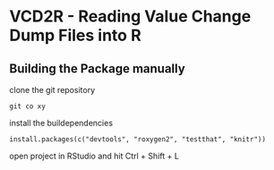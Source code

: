 # VCD2R - Reading Value Change Dump Files into R

## Building the Package manually

clone the git repository

``` git co xy ```

install the buildependencies

```{r}
install.packages(c("devtools", "roxygen2", "testthat", "knitr"))
```

open project in RStudio and hit Ctrl + Shift + L
